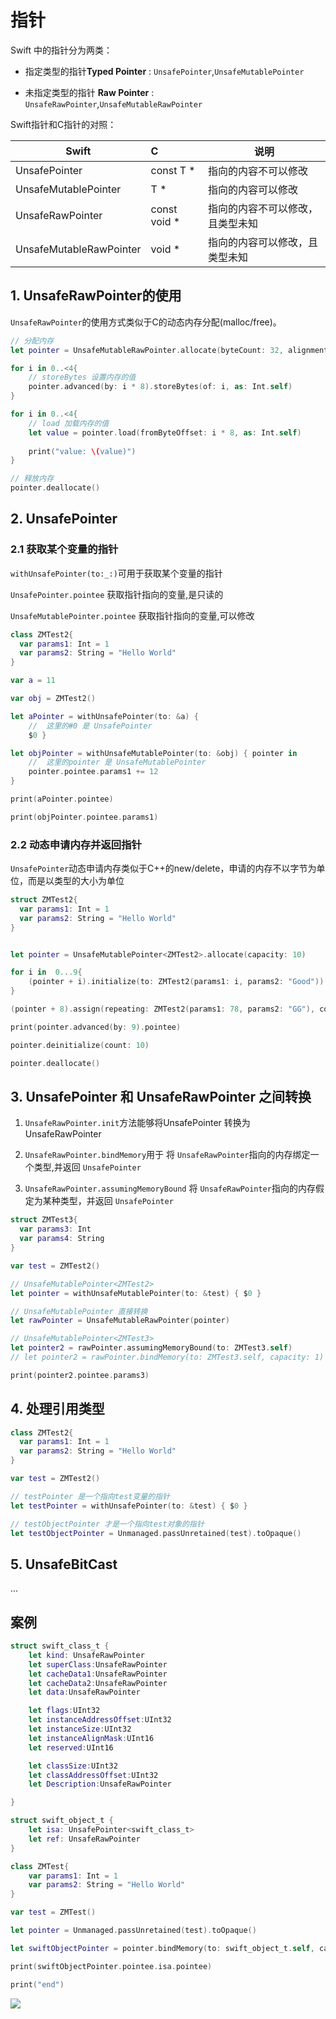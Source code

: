 # 指针

Swift 中的指针分为两类：

- 指定类型的指针**Typed Pointer** : `UnsafePointer`,`UnsafeMutablePointer`
   
- 未指定类型的指针 **Raw Pointer** : `UnsafeRawPointer`,`UnsafeMutableRawPointer`

Swift指针和C指针的对照：

Swift|C|说明
-|:-|-
UnsafePointer<T>|const T *|指向的内容不可以修改
UnsafeMutablePointer<T>| T *|指向的内容可以修改
UnsafeRawPointer|const void *|指向的内容不可以修改，且类型未知
UnsafeMutableRawPointer| void *|指向的内容可以修改，且类型未知

## 1. UnsafeRawPointer的使用

`UnsafeRawPointer`的使用方式类似于C的动态内存分配(malloc/free)。

```swift
// 分配内存
let pointer = UnsafeMutableRawPointer.allocate(byteCount: 32, alignment: 8)

for i in 0..<4{
    // storeBytes 设置内存的值
    pointer.advanced(by: i * 8).storeBytes(of: i, as: Int.self)
}

for i in 0..<4{
    // load 加载内存的值
    let value = pointer.load(fromByteOffset: i * 8, as: Int.self)
    
    print("value: \(value)")
}

// 释放内存
pointer.deallocate()
```

## 2. UnsafePointer

### 2.1 获取某个变量的指针

`withUnsafePointer(to:_:)`可用于获取某个变量的指针

`UnsafePointer.pointee` 获取指针指向的变量,是只读的

`UnsafeMutablePointer.pointee` 获取指针指向的变量,可以修改



```swift
class ZMTest2{
  var params1: Int = 1
  var params2: String = "Hello World"
}

var a = 11

var obj = ZMTest2()

let aPointer = withUnsafePointer(to: &a) { 
    //  这里的#0 是 UnsafePointer
    $0 }

let objPointer = withUnsafeMutablePointer(to: &obj) { pointer in 
    //  这里的pointer 是 UnsafeMutablePointer
    pointer.pointee.params1 += 12  
}

print(aPointer.pointee)

print(objPointer.pointee.params1)
```

### 2.2 动态申请内存并返回指针

`UnsafePointer`动态申请内存类似于C++的new/delete，申请的内存不以字节为单位，而是以类型的大小为单位

```swift 
struct ZMTest2{
  var params1: Int = 1
  var params2: String = "Hello World"
}


let pointer = UnsafeMutablePointer<ZMTest2>.allocate(capacity: 10)

for i in  0...9{
    (pointer + i).initialize(to: ZMTest2(params1: i, params2: "Good"))
}

(pointer + 8).assign(repeating: ZMTest2(params1: 78, params2: "GG"), count: 2)

print(pointer.advanced(by: 9).pointee)

pointer.deinitialize(count: 10)

pointer.deallocate()
```

## 3. UnsafePointer 和 UnsafeRawPointer 之间转换

1. `UnsafeRawPointer.init`方法能够将UnsafePointer 转换为 UnsafeRawPointer

2. `UnsafeRawPointer.bindMemory`用于 将 `UnsafeRawPointer`指向的内存绑定一个类型,并返回
`UnsafePointer`

3. `UnsafeRawPointer.assumingMemoryBound` 将 `UnsafeRawPointer`指向的内存假定为某种类型，并返回
`UnsafePointer`

```swift
struct ZMTest3{
  var params3: Int
  var params4: String
}

var test = ZMTest2()

// UnsafeMutablePointer<ZMTest2>
let pointer = withUnsafeMutablePointer(to: &test) { $0 }

// UnsafeMutablePointer 直接转换
let rawPointer = UnsafeMutableRawPointer(pointer)

// UnsafeMutablePointer<ZMTest3>
let pointer2 = rawPointer.assumingMemoryBound(to: ZMTest3.self)
// let pointer2 = rawPointer.bindMemory(to: ZMTest3.self, capacity: 1)

print(pointer2.pointee.params3)
```

## 4. 处理引用类型

```swift
class ZMTest2{
  var params1: Int = 1
  var params2: String = "Hello World"
}

var test = ZMTest2()

// testPointer 是一个指向test变量的指针
let testPointer = withUnsafePointer(to: &test) { $0 }

// testObjectPointer 才是一个指向test对象的指针
let testObjectPointer = Unmanaged.passUnretained(test).toOpaque()
```
## 5. UnsafeBitCast

...

## 案例

```swift
struct swift_class_t {
    let kind: UnsafeRawPointer
    let superClass:UnsafeRawPointer
    let cacheData1:UnsafeRawPointer
    let cacheData2:UnsafeRawPointer
    let data:UnsafeRawPointer

    let flags:UInt32
    let instanceAddressOffset:UInt32
    let instanceSize:UInt32
    let instanceAlignMask:UInt16
    let reserved:UInt16

    let classSize:UInt32
    let classAddressOffset:UInt32
    let Description:UnsafeRawPointer

}

struct swift_object_t {
    let isa: UnsafePointer<swift_class_t>
    let ref: UnsafeRawPointer
}

class ZMTest{
    var params1: Int = 1
    var params2: String = "Hello World"
}

var test = ZMTest()

let pointer = Unmanaged.passUnretained(test).toOpaque()

let swiftObjectPointer = pointer.bindMemory(to: swift_object_t.self, capacity: 1)

print(swiftObjectPointer.pointee.isa.pointee)

print("end")
```

![](https://gitee.com/existorlive/exist-or-live-pic/raw/master/%E6%88%AA%E5%B1%8F2021-08-05%20%E4%B8%8A%E5%8D%889.42.07.png)